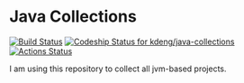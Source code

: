 # Java Collections

[![Build Status](https://travis-ci.org/kdeng/java-collections.svg?branch=master)](https://travis-ci.org/kdeng/java-collections)
[![Codeship Status for kdeng/java-collections](https://app.codeship.com/projects/d39c6ea0-b2bc-0137-9915-52c5c8a08c57/status?branch=master)](https://app.codeship.com/projects/363458)
[![Actions Status](https://github.com/kdeng/java-collections/workflows/Main%20Workflow/badge.svg)](https://github.com/kdeng/java-collections/actions)

I am using this repository to collect all jvm-based projects.
